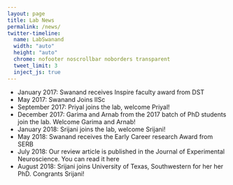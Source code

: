 ```yaml
---
layout: page
title: Lab News
permalink: /news/
twitter-timeline:
  name: LabSwanand
  width: "auto"
  height: "auto"
  chrome: nofooter noscrollbar noborders transparent
  tweet_limit: 3
  inject_js: true
---
```


- January 2017: Swanand receives Inspire faculty award from DST
- May 2017: Swanand Joins IISc
- September 2017: Priyal joins the lab, welcome Priyal!
- December 2017: Garima and Arnab from the 2017 batch of PhD students join the
  lab. Welcome Garima and Arnab!
- January 2018: Srijani joins the lab, welcome Srijani!
- May 2018: Swanand receives the Early Career research Award from SERB
- July 2018: Our review article is published in the Journal of Experimental
  Neuroscience. You can read it here
- August 2018: Srijani joins University of Texas, Southwestern for her her PhD.
  Congrants Srijani!
